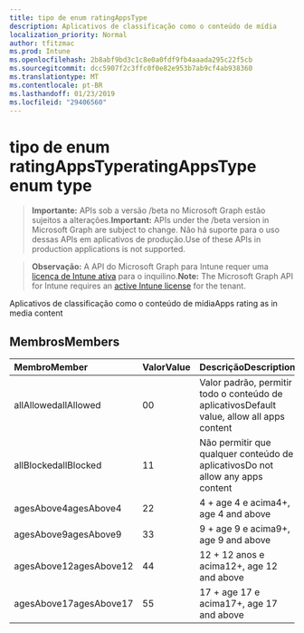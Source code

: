 ```yaml
---
title: tipo de enum ratingAppsType
description: Aplicativos de classificação como o conteúdo de mídia
localization_priority: Normal
author: tfitzmac
ms.prod: Intune
ms.openlocfilehash: 2b8abf9bd3c1c8e0a0fdf9fb4aaada295c22f5cb
ms.sourcegitcommit: dcc5907f2c3ffc0f0e82e953b7ab9cf4ab938360
ms.translationtype: MT
ms.contentlocale: pt-BR
ms.lasthandoff: 01/23/2019
ms.locfileid: "29406560"
---
```

# <a name="ratingappstype-enum-type"></a><span data-ttu-id="133ab-103">tipo de enum ratingAppsType</span><span class="sxs-lookup"><span data-stu-id="133ab-103">ratingAppsType enum type</span></span>

> <span data-ttu-id="133ab-104">**Importante:** APIs sob a versão /beta no Microsoft Graph estão sujeitos a alterações.</span><span class="sxs-lookup"><span data-stu-id="133ab-104">**Important:** APIs under the /beta version in Microsoft Graph are subject to change.</span></span> <span data-ttu-id="133ab-105">Não há suporte para o uso dessas APIs em aplicativos de produção.</span><span class="sxs-lookup"><span data-stu-id="133ab-105">Use of these APIs in production applications is not supported.</span></span>

> <span data-ttu-id="133ab-106">**Observação:** A API do Microsoft Graph para Intune requer uma [licença de Intune ativa](https://go.microsoft.com/fwlink/?linkid=839381) para o inquilino.</span><span class="sxs-lookup"><span data-stu-id="133ab-106">**Note:** The Microsoft Graph API for Intune requires an [active Intune license](https://go.microsoft.com/fwlink/?linkid=839381) for the tenant.</span></span>

<span data-ttu-id="133ab-107">Aplicativos de classificação como o conteúdo de mídia</span><span class="sxs-lookup"><span data-stu-id="133ab-107">Apps rating as in media content</span></span>

## <a name="members"></a><span data-ttu-id="133ab-108">Membros</span><span class="sxs-lookup"><span data-stu-id="133ab-108">Members</span></span>
|<span data-ttu-id="133ab-109">Membro</span><span class="sxs-lookup"><span data-stu-id="133ab-109">Member</span></span>|<span data-ttu-id="133ab-110">Valor</span><span class="sxs-lookup"><span data-stu-id="133ab-110">Value</span></span>|<span data-ttu-id="133ab-111">Descrição</span><span class="sxs-lookup"><span data-stu-id="133ab-111">Description</span></span>|
|:---|:---|:---|
|<span data-ttu-id="133ab-112">allAllowed</span><span class="sxs-lookup"><span data-stu-id="133ab-112">allAllowed</span></span>|<span data-ttu-id="133ab-113">0</span><span class="sxs-lookup"><span data-stu-id="133ab-113">0</span></span>|<span data-ttu-id="133ab-114">Valor padrão, permitir todo o conteúdo de aplicativos</span><span class="sxs-lookup"><span data-stu-id="133ab-114">Default value, allow all apps content</span></span>|
|<span data-ttu-id="133ab-115">allBlocked</span><span class="sxs-lookup"><span data-stu-id="133ab-115">allBlocked</span></span>|<span data-ttu-id="133ab-116">1</span><span class="sxs-lookup"><span data-stu-id="133ab-116">1</span></span>|<span data-ttu-id="133ab-117">Não permitir que qualquer conteúdo de aplicativos</span><span class="sxs-lookup"><span data-stu-id="133ab-117">Do not allow any apps content</span></span>|
|<span data-ttu-id="133ab-118">agesAbove4</span><span class="sxs-lookup"><span data-stu-id="133ab-118">agesAbove4</span></span>|<span data-ttu-id="133ab-119">2</span><span class="sxs-lookup"><span data-stu-id="133ab-119">2</span></span>|<span data-ttu-id="133ab-120">4 + age 4 e acima</span><span class="sxs-lookup"><span data-stu-id="133ab-120">4+, age 4 and above</span></span>|
|<span data-ttu-id="133ab-121">agesAbove9</span><span class="sxs-lookup"><span data-stu-id="133ab-121">agesAbove9</span></span>|<span data-ttu-id="133ab-122">3</span><span class="sxs-lookup"><span data-stu-id="133ab-122">3</span></span>|<span data-ttu-id="133ab-123">9 + age 9 e acima</span><span class="sxs-lookup"><span data-stu-id="133ab-123">9+, age 9 and above</span></span>|
|<span data-ttu-id="133ab-124">agesAbove12</span><span class="sxs-lookup"><span data-stu-id="133ab-124">agesAbove12</span></span>|<span data-ttu-id="133ab-125">4</span><span class="sxs-lookup"><span data-stu-id="133ab-125">4</span></span>|<span data-ttu-id="133ab-126">12 + 12 anos e acima</span><span class="sxs-lookup"><span data-stu-id="133ab-126">12+, age 12 and above</span></span> |
|<span data-ttu-id="133ab-127">agesAbove17</span><span class="sxs-lookup"><span data-stu-id="133ab-127">agesAbove17</span></span>|<span data-ttu-id="133ab-128">5</span><span class="sxs-lookup"><span data-stu-id="133ab-128">5</span></span>|<span data-ttu-id="133ab-129">17 + age 17 e acima</span><span class="sxs-lookup"><span data-stu-id="133ab-129">17+, age 17 and above</span></span>|




